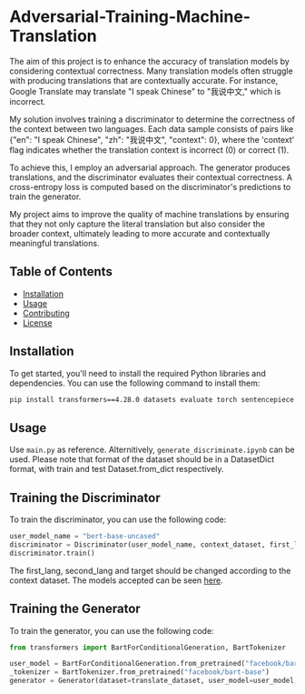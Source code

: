 # Adversarial-Training-Machine-Translation
The aim of this project is to enhance the accuracy of translation models by considering contextual correctness. Many translation models often struggle with producing translations that are contextually accurate. For instance, Google Translate may translate "I speak Chinese" to "我说中文," which is incorrect.

My solution involves training a discriminator to determine the correctness of the context between two languages. Each data sample consists of pairs like {"en": "I speak Chinese", "zh": "我说中文", "context": 0}, where the 'context' flag indicates whether the translation context is incorrect (0) or correct (1).

To achieve this, I employ an adversarial approach. The generator produces translations, and the discriminator evaluates their contextual correctness. A cross-entropy loss is computed based on the discriminator's predictions to train the generator.

My project aims to improve the quality of machine translations by ensuring that they not only capture the literal translation but also consider the broader context, ultimately leading to more accurate and contextually meaningful translations.

## Table of Contents

- [Installation](#installation)
- [Usage](#usage)
- [Contributing](#contributing)
- [License](#license)

## Installation

To get started, you'll need to install the required Python libraries and dependencies. You can use the following command to install them:

```bash
pip install transformers==4.28.0 datasets evaluate torch sentencepiece tokenizers sacrebleu
```

## Usage
Use ```main.py``` as reference. Alternitively, ```generate_discriminate.ipynb``` can be used. Please note that format of the dataset should be in a DatasetDict format, with train and test Dataset.from_dict respectively.

## Training the Discriminator
To train the discriminator, you can use the following code:
```python
user_model_name = "bert-base-uncased"
discriminator = Discriminator(user_model_name, context_dataset, first_lang='en', second_lang='zh', target='context')
discriminator.train()
```
The first_lang, second_lang and target should be changed according to the context dataset. The models accepted can be seen [here](https://huggingface.co/docs/transformers/v4.31.0/en/tasks/sequence_classification#text-classification).

## Training the Generator
To train the generator, you can use the following code:
```python
from transformers import BartForConditionalGeneration, BartTokenizer

user_model = BartForConditionalGeneration.from_pretrained("facebook/bart-base", forced_bos_token_id=0)
_tokenizer = BartTokenizer.from_pretrained("facebook/bart-base")
generator = Generator(dataset=translate_dataset, user_model=user_model, _tokenizer=_tokenizer, discriminator=discriminator, lang='en', target='zh', num_train_epochs=5,  output_dir="generator-mbart")
```







